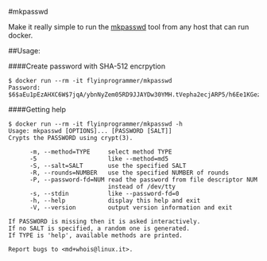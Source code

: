 #mkpasswd

Make it really simple to run the [mkpasswd](https://github.com/rfc1036/whois/blob/next/mkpasswd.c) tool from any host that can run docker.

##Usage:

####Create password with SHA-512 encrpytion
```
$ docker run --rm -it flyinprogrammer/mkpasswd
Password:
$6$aEu1pEzAHXC6W$7jqA/ybnNyZem05RD9JJAYDw30YMH.tVepha2ecjARP5/h6Ee1KGez9P9Jl/wBGeAS8SBbi4x8OO98XwWZqoC.
```

####Getting help
```
$ docker run --rm -it flyinprogrammer/mkpasswd -h
Usage: mkpasswd [OPTIONS]... [PASSWORD [SALT]]
Crypts the PASSWORD using crypt(3).

      -m, --method=TYPE     select method TYPE
      -5                    like --method=md5
      -S, --salt=SALT       use the specified SALT
      -R, --rounds=NUMBER   use the specified NUMBER of rounds
      -P, --password-fd=NUM read the password from file descriptor NUM
                            instead of /dev/tty
      -s, --stdin           like --password-fd=0
      -h, --help            display this help and exit
      -V, --version         output version information and exit

If PASSWORD is missing then it is asked interactively.
If no SALT is specified, a random one is generated.
If TYPE is 'help', available methods are printed.

Report bugs to <md+whois@linux.it>.
```
